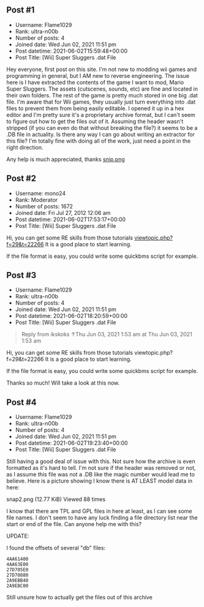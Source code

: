 ## Post #1
- Username: Flame1029
- Rank: ultra-n00b
- Number of posts: 4
- Joined date: Wed Jun 02, 2021 11:51 pm
- Post datetime: 2021-06-02T15:59:48+00:00
- Post Title: [Wii] Super Sluggers .dat File

Hey everyone, first post on this site. I'm not new to modding wii games and programming in general, but I AM new to reverse engineering. The issue here is I have extracted the contents of the game I want to mod, Mario Super Sluggers. The assets (cutscenes, sounds, etc) are fine and located in their own folders. The rest of the game is pretty much stored in one big .dat file. I'm aware that for Wii games, they usually just turn everything into .dat files to prevent them from being easily editable. I opened it up in a hex editor and I'm pretty sure it's a proprietary archive format, but I can't seem to figure out how to get the files out of it. Assuming the header wasn't stripped (if you can even do that without breaking the file?) it seems to be a .DB file in actuality. Is there any way I can go about writing an extractor for this file? I'm totally fine with doing all of the work, just need a point in the right direction.

Any help is much appreciated, thanks
[snip.png](https://xentaxbackup.github.io/file/20245_snip.png)
## Post #2
- Username: mono24
- Rank: Moderator
- Number of posts: 1672
- Joined date: Fri Jul 27, 2012 12:06 am
- Post datetime: 2021-06-02T17:53:17+00:00
- Post Title: [Wii] Super Sluggers .dat File

Hi, you can get some RE skills from those tutorials
[viewtopic.php?f=29&t=22266](https://forum.xentax.com/viewtopic.php?f=29&t=22266)
It is a good place to start learning.

If the file format is easy, you could write some quickbms script for example.
## Post #3
- Username: Flame1029
- Rank: ultra-n00b
- Number of posts: 4
- Joined date: Wed Jun 02, 2021 11:51 pm
- Post datetime: 2021-06-02T18:20:59+00:00
- Post Title: [Wii] Super Sluggers .dat File

> Reply from ikskoks ↑Thu Jun 03, 2021 1:53 am at Thu Jun 03, 2021 1:53 am
>
> 
Hi, you can get some RE skills from those tutorials
viewtopic.php?f=29&t=22266
It is a good place to start learning.

If the file format is easy, you could write some quickbms script for example.

Thanks so much! Will take a look at this now.
## Post #4
- Username: Flame1029
- Rank: ultra-n00b
- Number of posts: 4
- Joined date: Wed Jun 02, 2021 11:51 pm
- Post datetime: 2021-06-02T19:23:40+00:00
- Post Title: [Wii] Super Sluggers .dat File

Still having a good deal of issue with this. Not sure how the archive is even formatted as it's hard to tell. I'm not sure if the header was removed or not, as I assume this file was not a .DB like the magic number would lead me to believe. Here is a picture showing I know there is AT LEAST model data in here: 


snap2.png (12.77 KiB) Viewed 88 times



I know that there are TPL and GPL files in here at least, as I can see some file names. I don't seem to have any luck finding a file directory list near the start or end of the file. Can anyone help me with this?

UPDATE:

I found the offsets of several "db" files:

```
4AA61400
4AA63E00
27D705E0
27D70880
2A9EBB40
2A9EBC00
```


Still unsure how to actually get the files out of this archive

